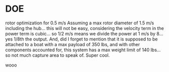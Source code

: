 # DOE
rotor optimization for 0.5 m/s
Assuming a max rotor diameter of 1.5 m/s including the hub... this will not be easy, considering the velocity term in the power term is cubic... so 1/2 m/s means we divide the power at 1 m/s by 8... yes 1/8th the output. And, did I forget to mention that it is supposed to be attached to a boat with a max payload of 350 lbs, and with other components accounted for, this system has a max weight limit of 140 lbs... so not much capture area to speak of. Super cool. 

wooo
